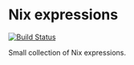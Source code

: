 # Nix expressions

[![Build Status](https://travis-ci.org/antifob/nixexprs.svg?branch=master)](https://travis-ci.org/antifob/nixexprs)

Small collection of Nix expressions.
